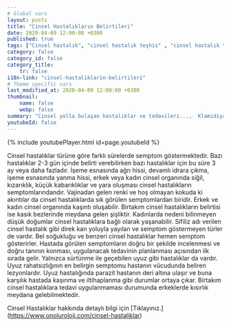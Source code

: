 ```yaml
---
# Global vars
layout: posts
title: "Cinsel Hastalıkların Belirtileri"
date: 2020-04-09 12:00:00 +0300
published: true
tags: ["Cinsel hastalık", "cinsel hastalık teşhis" , "cinsel hastalık tedavi" , "cinsel hastalık belirti" , "cinsel hastalık kan tahlili" , "cinsel hastalık korunma yöntemleri" , "frengi", "genital herpes", "Klamidiya", "Genital bit", "Genital uçuk", "Hepatit B", "aids", "HPV", "hiv", "Trikomnas","Sifiliz", "Moluskum kantagiyozum", "Genital Uyuz", "Bel soğukluğu" , "gonore" , "cinsel hastalık çözüm" , "Moluskum kantagiyozum tedavi", "Bel soğukluğu tedavi" , "klamidya tedavi" , "frengi tedavi"  , " genital bit tedavi"  , " genital uçuk tedavi"  , "hepatit b tedavi"  , "hiv tedavi"  , "hpv tedavi" , "Trikomonas tedavi", "cinsel hastalık tahlil", "cinsel hastalık pcr testi" ]
category: false
category_id: false
category_title:
    tr: false
i18n-link: "cinsel-hastaliklarin-belirtileri"
# Theme specific vars
last_modified_at: 2020-04-09 12:00:00 +0300
thumbnail:
    name: false
    webp: false
summary: "Cinsel yolla bulaşan hastalıklar ve tedavileri...,  Klamidiya, Şankı, Genital bit, Genital uçuk, Hepatit B, AIDS, HPV, Trikomonas, Sifiliz, Uyuz, Moluskum kantagiyozum ve Bel soğukluğu hastalıklarının belirtileri, teşhisleri ve tedavileri hakkında detaylı bilgi. "
youtubeId: false
---
```

{% include youtubePlayer.html id=page.youtubeId %}




Cinsel hastalıklar türüne göre farklı sürelerde semptom göstermektedir. Bazı hastalıklar 2-3 gün içinde belirti verebilirken bazı hastalıklar için bu süre 3 ay veya daha fazladır. İşeme esnasında ağrı hissi, devamlı idrara çıkma, işeme esnasında yanma hissi, erkek veya kadın cinsel organında siğil, kızarıklık, küçük kabarıklıklar ve yara oluşması cinsel hastalıkların semptomlarındandır. Vajinadan gelen renki ve hoş olmayan kokuda ki akıntılar da cinsel hastalıklarda sık görülen semptomlardan biridir. Erkek ve kadın cinsel organında kaşıntı oluşabilir. Birtakım cinsel hastalıkların belirtisi ise kasık bezlerinde meydana gelen şişliktir. Kadınlarda nedeni bilinmeyen düşük doğumlar cinsel hastalıklara bağlı olarak yaşanabilir. Sifiliz adı verilen cinsel hastalık gibi direk kan yoluyla yayılan ve semptom göstermeyen türler de vardır. Bel soğukluğu ve benzeri cinsel hastalıklar hemen semptom gösterirler. Hastada görülen semptomların doğru bir şekilde incelenmesi ve doğru tanının konması, uygulanacak tedavinin planlanması açısından ilk sırada gelir. Yalnızca sürtünme ile geçebilen uyuz gibi hastalıklar da vardır. Uyuz rahatsızlığının en belirgin semptomu hastanın vücudunda beliren lezyonlardır. Uyuz hastalığında parazit hastanın deri altına ulaşır ve buna karşılık hastada kaşınma ve iltihaplanma gibi durumlar ortaya çıkar. Birtakım cinsel hastalıklara tedavi uygulanmaması durumunda erkeklerde kısırlık meydana gelebilmektedir.


Cinsel Hastalıklar hakkında detaylı bilgi için [Tıklayınız.] (https://www.onoluroloji.com/cinsel-hastaliklar)
